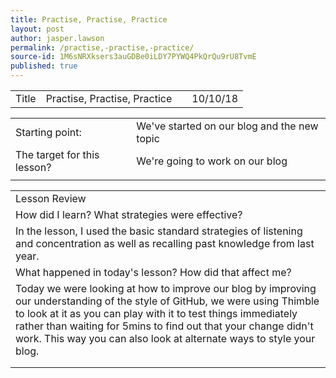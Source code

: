 ```yaml
---
title: Practise, Practise, Practice
layout: post
author: jasper.lawson
permalink: /practise,-practise,-practice/
source-id: 1M6sNRXksers3auGDBe0iLDY7PYWQ4PkQrQu9rU8TvmE
published: true
---
```

<table>
  <tr>
    <td>Title</td>
    <td>Practise, Practise, Practice</td>
    <td></td>
    <td>10/10/18</td>
  </tr>
</table>


<table>
  <tr>
    <td>Starting point:</td>
    <td>We've started on our blog and the new topic</td>
  </tr>
  <tr>
    <td>The target for this lesson?</td>
    <td>We're going to work on our blog</td>
  </tr>
  <tr>
    <td></td>
    <td></td>
  </tr>
</table>


<table>
  <tr>
    <td>Lesson Review</td>
  </tr>
  <tr>
    <td>How did I learn? What strategies were effective? </td>
  </tr>
  <tr>
    <td>In the lesson, I used the basic standard strategies of listening and concentration as well as recalling past knowledge from last year.</td>
  </tr>
  <tr>
    <td>What happened in today's lesson? How did that affect me?</td>
  </tr>
  <tr>
    <td>Today we were looking at how to improve our blog by improving our understanding of the style of GitHub, we were using Thimble to look at it as you can play with it to test things immediately rather than waiting for 5mins to find out that your change didn't work. This way you can also look at alternate ways to style your blog.</td>
  </tr>
  <tr>
    <td></td>
  </tr>
  <tr>
    <td></td>
  </tr>
</table>


